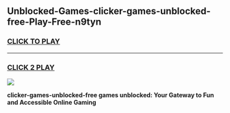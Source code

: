 
## Unblocked-Games-clicker-games-unblocked-free-Play-Free-n9tyn
<h3>
<a href="https://premium76.site?title=clicker-games-unblocked-free&ref=18A1">CLICK TO PLAY</a></h3>
<hr>

<h3>
<a href="https://premium76.site?title=clicker-games-unblocked-free&ref=18A1">CLICK 2 PLAY</a>
  
</h3>

<a href="https://premium76.site?title=clicker-games-unblocked-free&ref=18A1"><img src="https://clearcache.store/games.png"></a>


**clicker-games-unblocked-free games unblocked: Your Gateway to Fun and Accessible Online Gaming**

